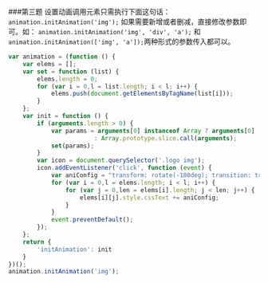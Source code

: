 ###第三题
设置动画调用元素只需执行下面这句话：`animation.initAnimation('img');` 如果需要新增或者删减，直接修改参数即可。如：
`animation.initAnimation('img', 'div', 'a');` 和 `animation.initAnimation(['img', 'a']);`两种形式的参数传入都可以。

```JavaScript
var animation = (function () {
    var elems = [];
    var set = function (list) {
        elems.length = 0;
        for (var i = 0,l = list.length; i < l; i++) {
            elems.push(document.getElementsByTagName(list[i]));
        }
    };
    var init = function () {
        if (arguments.length > 0) {
            var params = arguments[0] instanceof Array ? arguments[0]
                        : Array.prototype.slice.call(arguments);
            set(params);
        }
        var icon = document.querySelector('.logo img');
        icon.addEventListener('click', function (event) {
            var aniConfig = "transform: rotate(-180deg); transition: transform 2s ease";
            for (var i = 0,l = elems.length; i < l; i++) {
                for (var j = 0,len = elems[i].length; j < len; j++) {
                    elems[i][j].style.cssText += aniConfig;
                } 
            }
            event.preventDefault();
        });
    };
    return {
        'initAnimation': init
    }
})();
animation.initAnimation('img');
```
